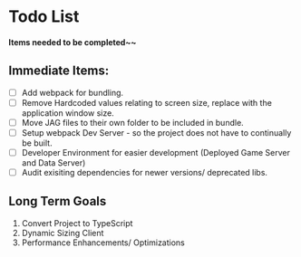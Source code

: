 # Todo List
#### Items needed to be completed~~

## Immediate Items:
 - [ ] Add webpack for bundling.
 - [ ] Remove Hardcoded values relating to screen size, replace with the application window size.
 - [ ] Move JAG files to their own folder to be included in bundle.
 - [ ] Setup webpack Dev Server - so the project does not have to continually be built.
 - [ ] Developer Environment for easier development (Deployed Game Server and Data Server)
 - [ ] Audit exisiting dependencies for newer versions/ deprecated libs.

## Long Term Goals

 1. Convert Project to TypeScript
 2. Dynamic Sizing Client
 3. Performance Enhancements/ Optimizations
